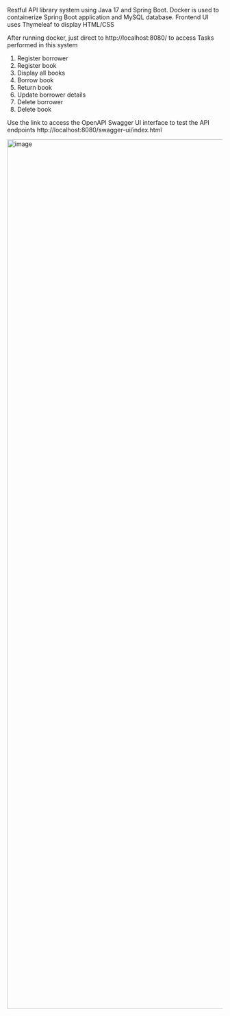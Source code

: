 Restful API library system using Java 17 and Spring Boot.
Docker is used to containerize Spring Boot application and MySQL database. 
Frontend UI uses Thymeleaf to display HTML/CSS 

After running docker, just direct to http://localhost:8080/ to access
Tasks performed in this system
1. Register borrower 
2. Register book 
3. Display all books 
4. Borrow book 
5. Return book
6. Update borrower details
7. Delete borrower
8. Delete book

Use the link to access the OpenAPI Swagger UI interface to test the API endpoints
http://localhost:8080/swagger-ui/index.html

<img width="1080" height="2029" alt="image" src="https://github.com/user-attachments/assets/1dd4457b-b7d3-4ccf-b297-8d1473671260" />

